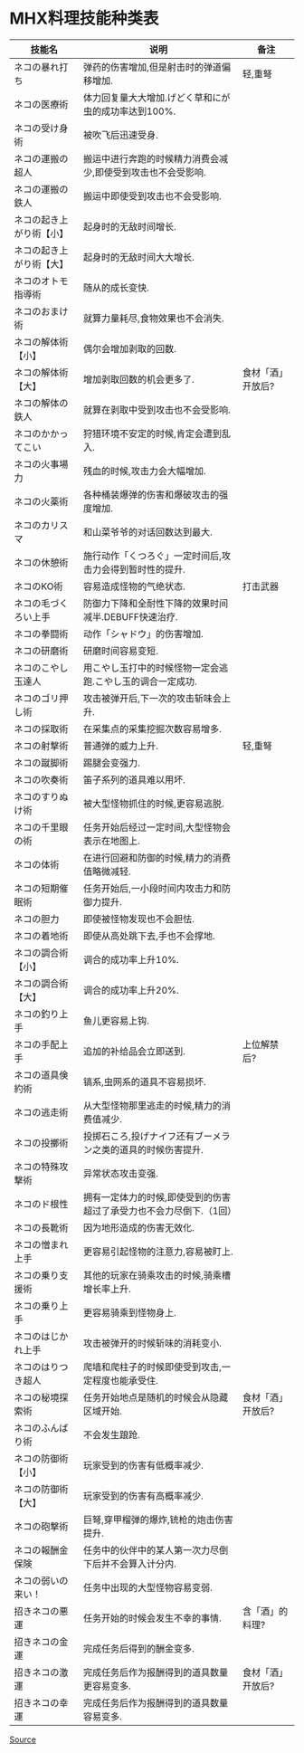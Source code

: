# MHX料理技能种类表
| 技能名                   | 说明                                                         | 备注              |
| ------------------------ | ------------------------------------------------------------ | ----------------- |
| ネコの暴れ打ち           | 弹药的伤害增加,但是射击时的弹道偏移增加.                     | 轻,重弩           |
| ネコの医療術             | 体力回复量大大增加.げどく草和にが虫的成功率达到100%.         |                   |
| ネコの受け身術           | 被吹飞后迅速受身.                                            |                   |
| ネコの運搬の超人         | 搬运中进行奔跑的时候精力消费会减少,即使受到攻击也不会受影响. |                   |
| ネコの運搬の鉄人         | 搬运中即使受到攻击也不会受影响.                              |                   |
| ネコの起き上がり術【小】 | 起身时的无敌时间增长.                                        |                   |
| ネコの起き上がり術【大】 | 起身时的无敌时间大大增长.                                    |                   |
| ネコのオトモ指導術       | 随从的成长变快.                                              |                   |
| ネコのおまけ術           | 就算力量耗尽,食物效果也不会消失.                             |                   |
| ネコの解体術【小】       | 偶尔会增加剥取的回数.                                        |                   |
| ネコの解体術【大】       | 增加剥取回数的机会更多了.                                    | 食材「酒」开放后? |
| ネコの解体の鉄人         | 就算在剥取中受到攻击也不会受影响.                            |                   |
| ネコのかかってこい       | 狩猎环境不安定的时候,肯定会遭到乱入.                         |                   |
| ネコの火事場力           | 残血的时候,攻击力会大幅增加.                                 |                   |
| ネコの火薬術             | 各种桶装爆弹的伤害和爆破攻击的强度增加.                      |                   |
| ネコのカリスマ           | 和山菜爷爷的对话回数达到最大.                                |                   |
| ネコの休憩術             | 施行动作「くつろぐ」一定时间后,攻击力会得到暂时性的提升.     |                   |
| ネコのKO術               | 容易造成怪物的气绝状态.                                      | 打击武器          |
| ネコの毛づくろい上手     | 防御力下降和全耐性下降的效果时间减半.DEBUFF快速治疗.         |                   |
| ネコの拳闘術             | 动作「シャドウ」的伤害增加.                                  |                   |
| ネコの研磨術             | 研磨时间容易变短.                                            |                   |
| ネコのこやし玉達人       | 用こやし玉打中的时候怪物一定会逃跑.こやし玉的调合一定成功.   |                   |
| ネコのゴリ押し術         | 攻击被弹开后,下一次的攻击斩味会上升.                         |                   |
| ネコの採取術             | 在采集点的采集挖掘次数容易增多.                              |                   |
| ネコの射撃術             | 普通弹的威力上升.                                            | 轻,重弩           |
| ネコの蹴脚術             | 踢腿会变强力.                                                |                   |
| ネコの吹奏術             | 笛子系列的道具难以用坏.                                      |                   |
| ネコのすりぬけ術         | 被大型怪物抓住的时候,更容易逃脱.                             |                   |
| ネコの千里眼の術         | 任务开始后经过一定时间,大型怪物会表示在地图上.               |                   |
| ネコの体術               | 在进行回避和防御的时候,精力的消费值略微减轻.                 |                   |
| ネコの短期催眠術         | 任务开始后,一小段时间内攻击力和防御力提升.                   |                   |
| ネコの胆力               | 即使被怪物发现也不会胆怯.                                    |                   |
| ネコの着地術             | 即使从高处跳下去,手也不会撑地.                               |                   |
| ネコの調合術【小】       | 调合的成功率上升10%.                                         |                   |
| ネコの調合術【大】       | 调合的成功率上升20%.                                         |                   |
| ネコの釣り上手           | 鱼儿更容易上钩.                                              |                   |
| ネコの手配上手           | 追加的补给品会立即送到.                                      | 上位解禁后?       |
| ネコの道具倹約術         | 镐系,虫网系的道具不容易损坏.                                 |                   |
| ネコの逃走術             | 从大型怪物那里逃走的时候,精力的消费值减少.                   |                   |
| ネコの投擲術             | 投掷石ころ,投げナイフ还有ブーメラン之类的道具的时候伤害提升. |                   |
| ネコの特殊攻撃術         | 异常状态攻击变强.                                            |                   |
| ネコのド根性             | 拥有一定体力的时候,即使受到的伤害超过了承受力也不会力尽倒下.（1回） |                   |
| ネコの長靴術             | 因为地形造成的伤害无效化.                                    |                   |
| ネコの憎まれ上手         | 更容易引起怪物的注意力,容易被盯上.                           |                   |
| ネコの乗り支援術         | 其他的玩家在骑乘攻击的时候,骑乘槽增长率上升.                 |                   |
| ネコの乗り上手           | 更容易骑乘到怪物身上.                                        |                   |
| ネコのはじかれ上手       | 攻击被弹开的时候斩味的消耗变小.                              |                   |
| ネコのはりつき超人       | 爬墙和爬柱子的时候即使受到攻击,一定程度也能承受住.           |                   |
| ネコの秘境探索術         | 任务开始地点是随机的时候会从隐藏区域开始.                    | 食材「酒」开放后? |
| ネコのふんばり術         | 不会发生踉跄.                                                |                   |
| ネコの防御術【小】       | 玩家受到的伤害有低概率减少.                                  |                   |
| ネコの防御術【大】       | 玩家受到的伤害有高概率减少.                                  |                   |
| ネコの砲撃術             | 巨弩,穿甲榴弹的爆炸,铳枪的炮击伤害提升.                      |                   |
| ネコの報酬金保険         | 任务中的伙伴中的某人第一次力尽倒下后并不会算入计分内.        |                   |
| ネコの弱いの来い！       | 任务中出现的大型怪物容易变弱.                                |                   |
| 招きネコの悪運           | 任务开始的时候会发生不幸的事情.                              | 含「酒」的料理?   |
| 招きネコの金運           | 完成任务后得到的酬金变多.                                    |                   |
| 招きネコの激運           | 完成任务后作为报酬得到的道具数量更容易变多.                  | 食材「酒」开放后? |
| 招きネコの幸運           | 完成任务后作为报酬得到的道具数量容易变多.                    |                   |

[Source](http://www.k73.com/3ds/126988.html)